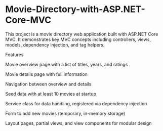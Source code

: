 # Movie-Directory-with-ASP.NET-Core-MVC

This project is a movie directory web application built with ASP.NET Core MVC. It demonstrates key MVC concepts including controllers, views, models, dependency injection, and tag helpers.

Features

Movie overview page with a list of titles, years, and ratings

Movie details page with full information

Navigation between overview and details

Seed data with at least 10 movies at startup

Service class for data handling, registered via dependency injection

Form to add new movies (temporary, in-memory storage)

Layout pages, partial views, and view components for modular design